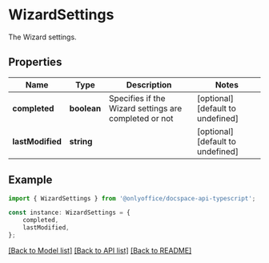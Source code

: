 # WizardSettings

The Wizard settings.

## Properties

Name | Type | Description | Notes
------------ | ------------- | ------------- | -------------
**completed** | **boolean** | Specifies if the Wizard settings are completed or not | [optional] [default to undefined]
**lastModified** | **string** |  | [optional] [default to undefined]

## Example

```typescript
import { WizardSettings } from '@onlyoffice/docspace-api-typescript';

const instance: WizardSettings = {
    completed,
    lastModified,
};
```

[[Back to Model list]](../README.md#documentation-for-models) [[Back to API list]](../README.md#documentation-for-api-endpoints) [[Back to README]](../README.md)
